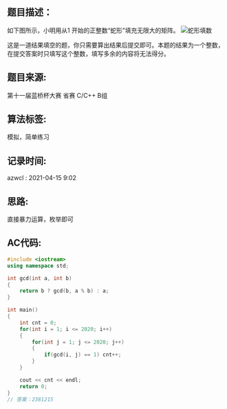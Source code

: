 ## 题目描述：
如下图所示，小明用从1 开始的正整数“蛇形”填充无限大的矩阵。
![蛇形填数](https://azwcl-images-hosting.oss-cn-shanghai.aliyuncs.com/notes/2021/20210415093521.png)  

这是一道结果填空的题，你只需要算出结果后提交即可。本题的结果为一个整数，在提交答案时只填写这个整数，填写多余的内容将无法得分。  

## 题目来源:
第十一届蓝桥杯大赛 省赛 C/C++ B组  

## 算法标签:
模拟，简单练习

## 记录时间:
azwcl : 2021-04-15 9:02  

## 思路:
直接暴力运算，枚举即可

## AC代码:
```cpp
#include <iostream>
using namespace std;

int gcd(int a, int b)
{
    return b ? gcd(b, a % b) : a;
}

int main()
{
    int cnt = 0;
    for(int i = 1; i <= 2020; i++)
    {
        for(int j = 1; j <= 2020; j++)
        {
            if(gcd(i, j) == 1) cnt++;
        }
    }

    cout << cnt << endl;
    return 0;
}
// 答案：2381215
```

